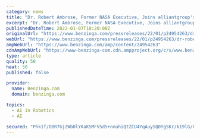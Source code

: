 ```yaml
---
category: news
title: "Dr. Robert Ambrose, Former NASA Executive, Joins alliantgroup's Strategic Advisory Board as Chairman of Robotics & Artificial Intelligence"
excerpt: "Dr. Robert Ambrose, Former NASA Executive, Joins alliantgroup's Strategic Advisory Board as Chairman of Robotics & Artificial Intelligence HOUSTON (PRWEB)"
publishedDateTime: 2022-01-07T18:20:00Z
originalUrl: "https://www.benzinga.com/pressreleases/22/01/p24954263/dr-robert-ambrose-former-nasa-executive-joins-alliantgroups-strategic-advisory-board-as-chairman-o"
webUrl: "https://www.benzinga.com/pressreleases/22/01/p24954263/dr-robert-ambrose-former-nasa-executive-joins-alliantgroups-strategic-advisory-board-as-chairman-o"
ampWebUrl: "https://www.benzinga.com/amp/content/24954263"
cdnAmpWebUrl: "https://www-benzinga-com.cdn.ampproject.org/c/s/www.benzinga.com/amp/content/24954263"
type: article
quality: 50
heat: 50
published: false

provider:
  name: Benzinga.com
  domain: benzinga.com

topics:
  - AI in Robotics
  - AI

secured: "Phk1f/OBR7GjZWbDlYKaK5MFV5d5+nnuhiQtZCU4YqAuySQ0Yg5Kr/k19lG/OIgPOxFpwXdvGKaaLoj/jxuQ3F3GeCzjc/AGcQu0po+z0xQBwiMf7BgPN/i/Q8CIzR+4LhSyYo6IyLUT9gkx2VOAqD9TOA2cq0JHZ29ykBYbDhEeQ8/Swuvk/PGZzwU45k+x2JJ3vT1lzW/DN7n7YJaRECq6ZnqJO0dUVoPIVVkseoF7eTu8v4J///kGwEyxgnxSZgQKIUwim07uG94mJv3PYgy6G+GSnLNZ5BebCTk3UTwFJ+3Wcyox2T5DGE/XOadd9uX0xPp+2Cnj04NTdNDy5RpL0Egq6+bCtleSKbZQ28o=;J6rRR/h9xKd3+BcEq2bilQ=="
---
```


